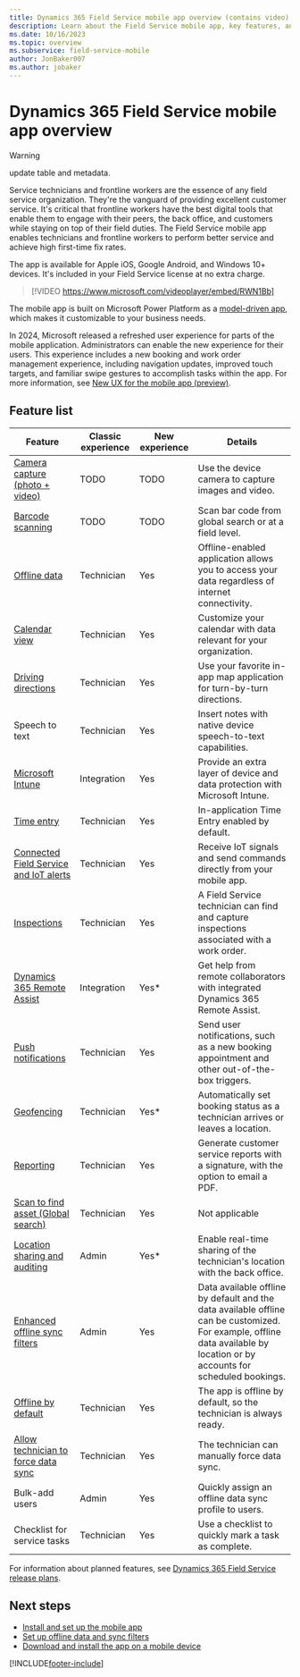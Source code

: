 ```yaml
---
title: Dynamics 365 Field Service mobile app overview (contains video)
description: Learn about the Field Service mobile app, key features, and system requirements with this general overview.
ms.date: 10/16/2023
ms.topic: overview
ms.subservice: field-service-mobile
author: JonBaker007
ms.author: jobaker
---
```


# Dynamics 365 Field Service mobile app overview

> [!WARNING]
> update table and metadata.

Service technicians and frontline workers are the essence of any field service organization. They're the vanguard of providing excellent customer service. It's critical that frontline workers have the best digital tools that enable them to engage with their peers, the back office, and customers while staying on top of their field duties. The Field Service mobile app enables technicians and frontline workers to perform better service and achieve high first-time fix rates.

The app is available for Apple iOS, Google Android, and Windows 10+ devices. It's included in your Field Service license at no extra charge.

> [!VIDEO https://www.microsoft.com/videoplayer/embed/RWN1Bb]

The mobile app is built on Microsoft Power Platform as a [model-driven app](/powerapps/maker/model-driven-apps/model-driven-app-overview), which makes it customizable to your business needs.

In 2024, Microsoft released a refreshed user experience for parts of the mobile application. Administrators can enable the new experience for their users. This experience includes a new booking and work order management experience, including navigation updates, improved touch targets, and familiar swipe gestures to accomplish tasks within the app. For more information, see [New UX for the mobile app (preview)](enable-newux.md).

## Feature list

| Feature | Classic experience  | New experience |  Details |
| --- | --- | --- |  --- |
| [Camera capture (photo + video)](get-work-done-mobile-app.md) | TODO | TODO |  Use the device camera to capture images and video. |
| [Barcode scanning](get-work-done-mobile-app.md) | TODO | TODO |  Scan bar code from global search or at a field level. |
| [Offline data](work-offline.md) | Technician | Yes |  Offline-enabled application allows you to access your data regardless of internet connectivity. |
| [Calendar view](customize-booking-calendar.md) | Technician | Yes |   Customize your calendar with data relevant for your organization. |
| [Driving directions](get-work-done-mobile-app.md#travel-to-a-job-location) | Technician | Yes | Use your favorite in-app map application for turn-by-turn directions. |
| Speech to text | Technician | Yes | Insert notes with native device speech-to-text capabilities. |
| [Microsoft Intune](app-management-intune.md)  | Integration | Yes | Provide an extra layer of device and data protection with Microsoft Intune. |
| [Time entry](get-work-done-mobile-app.md)  | Technician | Yes | In-application Time Entry enabled by default. |
| [Connected Field Service and IoT alerts](get-work-done-mobile-app.md) | Technician | Yes |  Receive IoT signals and send commands directly from your mobile app. |
| [Inspections](../inspections.md) | Technician | Yes | A Field Service technician can find and capture inspections associated with a work order. |
| [Dynamics 365 Remote Assist](/dynamics365/mixed-reality/remote-assist/overview-hololens) | Integration | Yes* | Get help from remote collaborators with integrated Dynamics 365 Remote Assist. |
| [Push notifications](enable-push-notifications.md) | Technician | Yes |  Send user notifications, such as a new booking appointment and other out-of-the-box triggers. |
| [Geofencing](configure-geofencing.md) | Technician | Yes* | Automatically set booking status as a technician arrives or leaves a location. |
| [Reporting](create-service-report.md) | Technician | Yes | Generate customer service reports with a signature, with the option to email a PDF. |
| [Scan to find asset (Global search)](scan-barcode.md) | Technician | Yes |  Not applicable |
| [Location sharing and auditing](track-technician-location.md) | Admin | Yes* | Enable real-time sharing of the technician's location with the back office. |
| [Enhanced offline sync filters](work-offline.md) | Admin | Yes |  Data available offline by default and the data available offline can be customized. For example, offline data available by location or by accounts for scheduled bookings. |
| [Offline by default](offline-data-sync.md) | Technician | Yes |  The app is offline by default, so the technician is always ready. |
| [Allow technician to force data sync](work-offline.md) | Technician | Yes |  The technician can manually force data sync. |
| Bulk-add users  | Admin | Yes|  Quickly assign an offline data sync profile to users. |
| Checklist for service tasks  | Technician | Yes |  Use a checklist to quickly mark a task as complete. |

For information about planned features, see [Dynamics 365 Field Service release plans](/dynamics365/release-plans/).

## Next steps

- [Install and set up the mobile app](set-up-field-service-mobile.md)
- [Set up offline data and sync filters](work-offline.md)
- [Download and install the app on a mobile device](download-mobile-app.md)

[!INCLUDE[footer-include](../../includes/footer-banner.md)]
